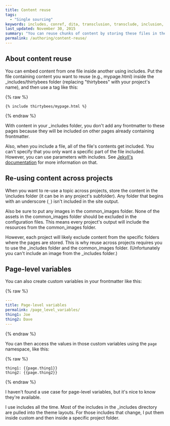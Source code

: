 ```yaml
---
title: Content reuse
tags: 
  - "Single sourcing"
keywords: includes, conref, dita, transclusion, transclude, inclusion, reference
last_updated: November 30, 2015
summary: "You can reuse chunks of content by storing these files in the includes folder. You then choose to include the file where you need it. This works similar to conref in DITA, except that you can include the file in any content type."
permalink: /authoring/content-reuse/
---
```


## About content reuse
You can embed content from one file inside another using includes. Put the file containing content you want to reuse (e.g., mypage.html) inside the \_includes/thirtybees folder (replacing "thirtybees" with your project's name), and then use a tag like this:

{% raw %}
```
{% include thirtybees/mypage.html %}
```
{% endraw %}

With content in your \_includes folder, you don't add any frontmatter to these pages because they will be included on other pages already containing frontmatter.

Also, when you include a file, all of the file's contents get included. You can't specify that you only want a specific part of the file included. However, you can use parameters with includes. See [Jekyll's documentation](http://stackoverflow.com/questions/21976330/passing-parameters-to-inclusion-in-liquid-templates) for more information on that.

## Re-using content across projects

When you want to re-use a topic across projects, store the content in the \includes folder (it can be in any project's subfolder). Any folder that begins with an underscore (`_`) isn't included in the site output. 
 
Also be sure to put any images in the common_images folder. None of the assets in the common_images folder should be excluded in the configuration files. This means every project's output will include the resources from the common_images folder.

However, each project will likely exclude content from the specific folders where the pages are stored. This is why reuse across projects requires you to use the \_includes folder and the common_images folder. (Unfortunately you can't include an image from the \_includes folder.)

## Page-level variables

You can also create custom variables in your frontmatter like this: 

{% raw %}
```yaml
---
title: Page-level variables
permalink: /page_level_variables/
thing1: Joe
thing2: Dave
---
```
{% endraw %}

You can then access the values in those custom variables using the `page` namespace, like this:

{% raw %}
```
thing1: {{page.thing1}}
thing2: {{page.thing2}}
```
{% endraw %}

I haven't found a use case for page-level variables, but it's nice to know they're available. 

I use includes all the time. Most of the includes in the \_includes directory are pulled into the theme layouts. For those includes that change, I put them inside custom and then inside a specific project folder. 


